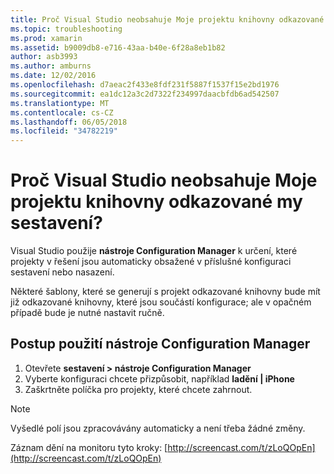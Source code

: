 ```yaml
---
title: Proč Visual Studio neobsahuje Moje projektu knihovny odkazované my sestavení?
ms.topic: troubleshooting
ms.prod: xamarin
ms.assetid: b9009db8-e716-43aa-b40e-6f28a8eb1b82
author: asb3993
ms.author: amburns
ms.date: 12/02/2016
ms.openlocfilehash: d7aeac2f433e8fdf231f5887f1537f15e2bd1976
ms.sourcegitcommit: ea1dc12a3c2d7322f234997daacbfdb6ad542507
ms.translationtype: MT
ms.contentlocale: cs-CZ
ms.lasthandoff: 06/05/2018
ms.locfileid: "34782219"
---
```

# <a name="why-doesnt-visual-studio-include-my-referenced-library-project-in-my-build"></a>Proč Visual Studio neobsahuje Moje projektu knihovny odkazované my sestavení?

Visual Studio použije **nástroje Configuration Manager** k určení, které projekty v řešení jsou automaticky obsažené v příslušné konfiguraci sestavení nebo nasazení.

Některé šablony, které se generují s projekt odkazované knihovny bude mít již odkazované knihovny, které jsou součástí konfigurace; ale v opačném případě bude je nutné nastavit ručně.

## <a name="how-to-use-the-configuration-manager"></a>Postup použití nástroje Configuration Manager

1. Otevřete **sestavení > nástroje Configuration Manager**
2. Vyberte konfiguraci chcete přizpůsobit, například **ladění | iPhone**
3. Zaškrtněte políčka pro projekty, které chcete zahrnout.

> [!NOTE]
> Vyšedlé polí jsou zpracovávány automaticky a není třeba žádné změny.

Záznam dění na monitoru tyto kroky: [http://screencast.com/t/zLoQOpEn](http://screencast.com/t/zLoQOpEn)
